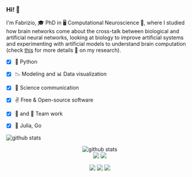 ### Hi! 👋

I'm Fabrizio, 🎓 PhD in 🖥️ Computational Neuroscience 🧠, where I studied how brain networks come about the cross-talk between biological and artificial neural networks, looking at biology to improve artificial systems and experimenting with artificial models to understand brain computation (check [this](https://fabridamicelli.github.io/blog/research/) for more details 🧐 on my research).

- [x] 🐍 Python
- [x] :chart_with_downwards_trend: Modeling and :bar_chart: Data visualization
- [x] 📝 Science communication
- [x] :v: Free & Open-source software
- [x] :mate: and 👫 Team work 
- [x] 🌱 Julia, Go


![github stats](https://github-readme-stats.vercel.app/api?username=fabridamicelli&show_icons=true)

<p  align="center">
  <img src="https://raw.githubusercontent.com/fabridamicelli/fabridamicelli/master/profile-summary-card-output/default/0-profile-details.svg" alt="github stats"></br>
  <img src="https://raw.githubusercontent.com/fabridamicelli/fabridamicelli/master/profile-summary-card-output/default/1-repos-per-language.svg">
  <img src="https://raw.githubusercontent.com/fabridamicelli/fabridamicelli/master/profile-summary-card-output/default/2-most-commit-language.svg"></br></p>

<p  align="center">
<a href= "https://fabridamicelli.github.io/blog/"><img src="https://img.icons8.com/material-outlined/26/000000/ball-point-pen.png"/></a>
<a href= "https://www.linkedin.com/in/fabridamicelli/"><img src="https://img.icons8.com/material-outlined/30/000000/linkedin.png"/></a>
<a href= "https://twitter.com/fabridamicelli"><img src="https://img.icons8.com/material-outlined/30/000000/twitter.png"/></a>
</p>


<!--
![language stats](https://github-readme-stats.vercel.app/api/top-langs/?username=fabridamicelli&layout=compact&hide=Jupyter%20Notebook)
-->

<!--
[![Twitter Badge](https://img.shields.io/twitter/follow/fabridamicelli?style=flat-square&logo=Twitter&logoColor=white&color=cornflowerblue)](https://twitter.com/fabridamicelli)
[![LinkedIn Badge](https://img.shields.io/badge/My-LinkedIn-blue?style=flat-square&logo=LinkedIn&logoColor=white&color=cornflowerblue)](https://www.linkedin.com/in/fabridamicelli)
📫 [E-mail](mailto:fabridamicelli@gmail.com)
**fabridamicelli/fabridamicelli** is a ✨ _special_ ✨ repository because its `README.md` (this file) appears on your GitHub profile.
Here are some ideas to get you started:
-  I’m currently working on ...
- 🌱 I’m currently learning ...
- 👯 I’m looking to collaborate on ...
- 🤔 I’m looking for help with ...
- 💬 Ask me about ...
- 📫 How to reach me: ...
- 😄 Pronouns: ...
- ⚡ Fun fact: ...
-->
